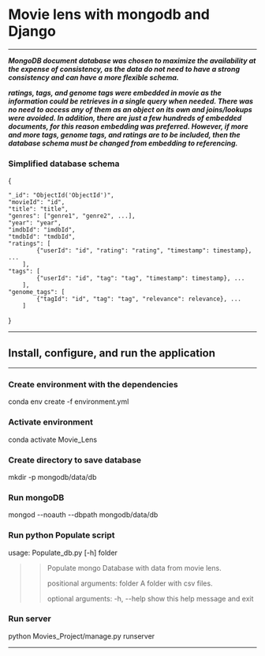 # Movie lens with mongodb and Django
---
***MongoDB document database was chosen to maximize the availability at the expense of consistency, as the data do not need to have a strong consistency and can have a more flexible schema.***

***ratings, tags, and genome tags were embedded in movie as the information could be retrieves in a single query when needed. There was no need to access any of them as an object on its own and joins/lookups were avoided. In addition, there are just a few hundreds of embedded documents, for this reason embedding was preferred. However, if more and more tags, genome tags, and ratings are to be included, then the database schema must be changed from embedding to referencing.***

### Simplified database schema
{

    "_id": "ObjectId('ObjectId')",
    "movieId": "id",
    "title": "title",
    "genres": ["genre1", "genre2", ...],
    "year": "year",
    "imdbId": "imdbId",
    "tmdbId": "tmdbId",
    "ratings": [
            {"userId": "id", "rating": "rating", "timestamp": timestamp}, ...
        ],
    "tags": [
            {"userId": "id", "tag": "tag", "timestamp": timestamp}, ...
        ],
    "genome_tags": [
            {"tagId": "id", "tag": "tag", "relevance": relevance}, ...
        ]

}

---
## Install, configure, and run the application

---

### Create environment with the dependencies
conda env create -f environment.yml

### Activate environment
conda activate Movie_Lens

### Create directory to save database
mkdir -p mongodb/data/db

### Run mongoDB
mongod --noauth --dbpath mongodb/data/db

### Run python Populate script

usage: Populate_db.py [-h] folder

>>Populate mongo Database with data from movie lens.
>>
>>positional arguments:
>>  folder      A folder with csv files.
>>
>>optional arguments:
>>  -h, --help  show this help message and exit

### Run server
python Movies_Project/manage.py runserver

---
